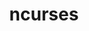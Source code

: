 ---
title: "ncurses"
layout: cache
categories: [package, v0.19]
meta: {"versions": ["6.3"], "compilers": ["gcc@=11.1.0", "gcc@=7.3.1", "gcc@=7.5.0", "gcc@=8.4.0", "oneapi@=2022.1.0"], "oss": ["amzn2", "ubuntu18.04", "ubuntu20.04"], "platforms": ["linux"], "targets": ["aarch64", "neoverse_n1", "x86_64", "x86_64_v3"], "stacks": ["aws-ahug", "aws-ahug-aarch64", "aws-isc", "aws-isc-aarch64", "build_systems", "data-vis-sdk", "e4s", "e4s-oneapi", "ml-cpu", "ml-cuda", "ml-rocm", "radiuss", "radiuss-aws", "radiuss-aws-aarch64", "tutorial"], "num_specs": 7, "num_specs_by_stack": {"aws-isc-aarch64": 2, "aws-ahug-aarch64": 2, "radiuss-aws-aarch64": 2, "ml-cuda": 1, "aws-isc": 1, "aws-ahug": 1, "ml-rocm": 1, "ml-cpu": 1, "radiuss-aws": 1, "tutorial": 2, "build_systems": 1, "data-vis-sdk": 1, "radiuss": 1, "e4s": 1, "e4s-oneapi": 1}}
spec_details: [{"hash": "7j7hiy6kwd2oipzkfucndsedk5quujjz", "compiler": "gcc@=7.3.1", "versions": ["6.3"], "os": "amzn2", "platform": "linux", "target": "aarch64", "variants": ["abi=none", "build_system=autotools", "~symlinks", "+termlib"], "stacks": ["aws-isc-aarch64", "aws-ahug-aarch64", "radiuss-aws-aarch64"], "size": "-", "tarball": "https://binaries.spack.io/releases/v0.19/build_cache/linux-amzn2-aarch64/gcc-7.3.1/ncurses-6.3/linux-amzn2-aarch64-gcc-7.3.1-ncurses-6.3-7j7hiy6kwd2oipzkfucndsedk5quujjz.spack"}, {"hash": "gy245ueahj7hy2u7v5ril3uyc2x4jcnf", "compiler": "gcc@=7.3.1", "versions": ["6.3"], "os": "amzn2", "platform": "linux", "target": "neoverse_n1", "variants": ["abi=none", "build_system=autotools", "~symlinks", "+termlib"], "stacks": ["aws-isc-aarch64", "aws-ahug-aarch64", "radiuss-aws-aarch64"], "size": "-", "tarball": "https://binaries.spack.io/releases/v0.19/build_cache/linux-amzn2-neoverse_n1/gcc-7.3.1/ncurses-6.3/linux-amzn2-neoverse_n1-gcc-7.3.1-ncurses-6.3-gy245ueahj7hy2u7v5ril3uyc2x4jcnf.spack"}, {"hash": "svdnwjjdjbn7dnlhbgut5wztx2kzqddt", "compiler": "gcc@=7.3.1", "versions": ["6.3"], "os": "amzn2", "platform": "linux", "target": "x86_64_v3", "variants": ["abi=none", "build_system=autotools", "~symlinks", "+termlib"], "stacks": ["ml-cuda", "aws-isc", "aws-ahug", "ml-rocm", "ml-cpu", "radiuss-aws"], "size": "-", "tarball": "https://binaries.spack.io/releases/v0.19/build_cache/linux-amzn2-x86_64_v3/gcc-7.3.1/ncurses-6.3/linux-amzn2-x86_64_v3-gcc-7.3.1-ncurses-6.3-svdnwjjdjbn7dnlhbgut5wztx2kzqddt.spack"}, {"hash": "zcuawlif55qhuknvbk4jez7xjcxhnydf", "compiler": "gcc@=7.5.0", "versions": ["6.3"], "os": "ubuntu18.04", "platform": "linux", "target": "x86_64", "variants": ["abi=none", "build_system=autotools", "~symlinks", "+termlib"], "stacks": ["tutorial", "build_systems", "data-vis-sdk", "radiuss"], "size": "-", "tarball": "https://binaries.spack.io/releases/v0.19/build_cache/linux-ubuntu18.04-x86_64/gcc-7.5.0/ncurses-6.3/linux-ubuntu18.04-x86_64-gcc-7.5.0-ncurses-6.3-zcuawlif55qhuknvbk4jez7xjcxhnydf.spack"}, {"hash": "lwdu2k74qfmlxvfgtumdikel4xalp7dp", "compiler": "gcc@=11.1.0", "versions": ["6.3"], "os": "ubuntu20.04", "platform": "linux", "target": "x86_64", "variants": ["abi=none", "build_system=autotools", "~symlinks", "+termlib"], "stacks": ["e4s"], "size": "-", "tarball": "https://binaries.spack.io/releases/v0.19/build_cache/linux-ubuntu20.04-x86_64/gcc-11.1.0/ncurses-6.3/linux-ubuntu20.04-x86_64-gcc-11.1.0-ncurses-6.3-lwdu2k74qfmlxvfgtumdikel4xalp7dp.spack"}, {"hash": "pm3k5t4dgytjo2gfmrjlu6x6t4s2rust", "compiler": "gcc@=8.4.0", "versions": ["6.3"], "os": "ubuntu18.04", "platform": "linux", "target": "x86_64", "variants": ["abi=none", "build_system=autotools", "~symlinks", "+termlib"], "stacks": ["tutorial"], "size": "-", "tarball": "https://binaries.spack.io/releases/v0.19/build_cache/linux-ubuntu18.04-x86_64/gcc-8.4.0/ncurses-6.3/linux-ubuntu18.04-x86_64-gcc-8.4.0-ncurses-6.3-pm3k5t4dgytjo2gfmrjlu6x6t4s2rust.spack"}, {"hash": "ahut4ombv5kzxszqiibx55oc54eulzax", "compiler": "oneapi@=2022.1.0", "versions": ["6.3"], "os": "ubuntu20.04", "platform": "linux", "target": "x86_64", "variants": ["abi=none", "build_system=autotools", "~symlinks", "+termlib"], "stacks": ["e4s-oneapi"], "size": "-", "tarball": "https://binaries.spack.io/releases/v0.19/build_cache/linux-ubuntu20.04-x86_64/oneapi-2022.1.0/ncurses-6.3/linux-ubuntu20.04-x86_64-oneapi-2022.1.0-ncurses-6.3-ahut4ombv5kzxszqiibx55oc54eulzax.spack"}]
---